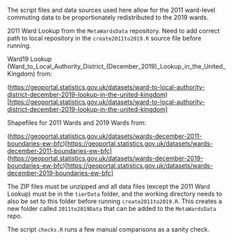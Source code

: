 The script files and data sources used here allow for the 2011 ward-level commuting data to
be proportionately redistributed to the 2019 wards.

2011 Ward Lookup from the `MetaWardsData` repository. Need to add correct path to local repository
in the `create2011to2019.R` source file before running.

Ward19 Lookup (Ward_to_Local_Authority_District_(December_2019)_Lookup_in_the_United_Kingdom) from:

(https://geoportal.statistics.gov.uk/datasets/ward-to-local-authority-district-december-2019-lookup-in-the-united-kingdom)[https://geoportal.statistics.gov.uk/datasets/ward-to-local-authority-district-december-2019-lookup-in-the-united-kingdom]

Shapefiles for 2011 Wards and 2019 Wards from:

(https://geoportal.statistics.gov.uk/datasets/wards-december-2011-boundaries-ew-bfc)[https://geoportal.statistics.gov.uk/datasets/wards-december-2011-boundaries-ew-bfc]
(https://geoportal.statistics.gov.uk/datasets/wards-december-2019-boundaries-ew-bfc)[https://geoportal.statistics.gov.uk/datasets/wards-december-2019-boundaries-ew-bfc]

The ZIP files must be unzipped and all data files (except the 2011 Ward Lookup) must be
in the `tierData` folder, and the working directory needs to also be set to this folder
before running `create2011to2019.R`. This creates a new folder called `2011to2019Data` that 
can be added to the `MetaWardsData` repo.

The script `checks.R` runs a few manual comparisons as a sanity check.